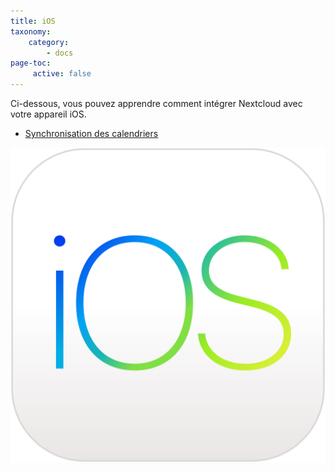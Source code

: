 ```yaml
---
title: iOS
taxonomy:
    category:
        - docs
page-toc:
     active: false
---
```


Ci-dessous, vous pouvez apprendre comment intégrer Nextcloud avec votre appareil iOS.
- [Synchronisation des calendriers](calendar-syncing)

![](ios.png)
